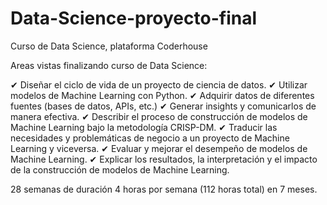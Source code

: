 # Data-Science-proyecto-final
Curso de Data Science, plataforma Coderhouse

Areas vistas finalizando curso de Data Science:

✔ Diseñar el ciclo de vida de un proyecto de ciencia de
datos.
✔ Utilizar modelos de Machine Learning con Python.
✔ Adquirir datos de diferentes fuentes (bases de datos,
APIs, etc.)
✔ Generar insights y comunicarlos de manera efectiva.
✔ Describir el proceso de construcción de modelos de
Machine Learning bajo la metodología CRISP-DM.
✔ Traducir las necesidades y problemáticas de negocio
a un proyecto de Machine Learning y viceversa.
✔ Evaluar y mejorar el desempeño de modelos de
Machine Learning.
✔ Explicar los resultados, la interpretación y el impacto
de la construcción de modelos de Machine Learning.

28 semanas de duración 4 horas por semana (112 horas total) en 7 meses.
